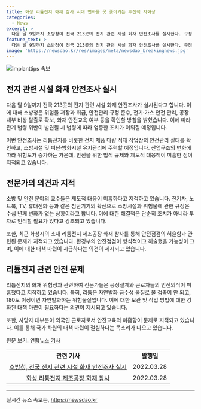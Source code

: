 ```yaml
---
title: 화성 리튬전지 화재 참사 시대 변화를 못 좇아가는 후진적 자화상
categories:
  - News
excerpt: >
  다음 달 9일까지 소방청이 전국 213곳의 전지 관련 시설 화재 안전조사를 실시한다. 규정 준수, 안전교육, 대형 참사를 고려한 화재 위험도를 확인, 법적 규제 미흡 지적. 전문가들은 정부 차원의 대책이 필요하다고 지적. 기술력과 규정 수정 필요성도 강조. 화성시 리튬전지 제조공장 참사를 계기로 안전의식 부재, 위험요소 간과 등 화재 위협 특성 지적. 국가 차원의 대책 필요성 제기. 
feature_text: >
  다음 달 9일까지 소방청이 전국 213곳의 전지 관련 시설 화재 안전조사를 실시한다. 규정 준수, 안전교육, 대형 참사를 고려한 화재 위험도를 확인, 법적 규제 미흡 지적. 전문가들은 정부 차원의 대책이 필요하다고 지적. 기술력과 규정 수정 필요성도 강조. 화성시 리튬전지 제조공장 참사를 계기로 안전의식 부재, 위험요소 간과 등 화재 위협 특성 지적. 국가 차원의 대책 필요성 제기. 
image: 'https://newsdao.kr/res/images/meta/newsdao_breakingnews.jpg'
---
```


<p><img src="https://newsdao.kr/res/images/meta/newsdao_breakingnews.jpg" alt="implanttips 속보" /></p>

<h2 data-ke-size="size26">전지 관련 시설 화재 안전조사 실시</h2>

<p data-ke-size="size16">다음 달 9일까지 전국 213곳의 전지 관련 시설 화재 안전조사가 실시된다고 합니다. 이에 대해 소방청은 위험물 저장과 취급, 안전관리 규정 준수, 전기·가스 안전 관리, 공장 내부 비상 탈출로 확보, 화재 안전교육 여부 등을 확인할 방침을 밝혔습니다. 이에 따라 관계 법령 위반이 발견될 시 법령에 따라 엄중한 조치가 이뤄질 예정입니다.</p>

<p data-ke-size="size16">이번 안전조사는 리튬전지를 비롯한 전지 제품 다량 적재 작업장의 안전관리 실태를 확인하고, 소방시설 및 피난·방화시설 유지관리에 주력할 예정입니다. 산업구조의 변화에 따라 위험도가 증가하는 가운데, 안전을 위한 법적 규제와 제도적 대응책이 미흡한 점이 지적되고 있습니다.</p>

<h2 data-ke-size="size26">전문가의 의견과 지적</h2>

<p data-ke-size="size16">소방 및 안전 분야의 교수들은 제도적 대응이 미흡하다고 지적하고 있습니다. 전기차, 노트북, TV, 휴대전화 등과 같은 첨단기기의 확산으로 소방시설과 위험물에 관한 규정은 수십 년째 변화가 없는 상황이라고 합니다. 이에 대한 해결책은 단순히 조치가 아니라 투자로 인식할 필요가 있다고 강조되고 있습니다.</p>

<p data-ke-size="size16">또한, 최근 화성시의 소재 리튬전지 제조공장 화재 참사를 통해 안전점검의 허술함과 관련된 문제가 지적되고 있습니다. 환경부의 안전점검이 형식적이고 허술했을 가능성이 크며, 이에 대한 대책 마련이 시급하다는 의견이 제시되고 있습니다.</p>

<h2 data-ke-size="size26">리튬전지 관련 안전 문제</h2>

<p data-ke-size="size16">리튬전지의 화재 위험성과 관련하여 전문가들은 공정설계와 근로자들의 안전의식이 미흡했다고 지적하고 있습니다. 특히, 리튬은 자연발화 금수성 물질로 물 접촉이 안 되고, 180도 이상이면 자연발화하는 위험물질입니다. 이에 대한 보관 및 작업 방법에 대한 강화된 대책 마련이 필요하다는 의견이 제시되고 있습니다.</p>

<p data-ke-size="size16">또한, 사망자 대부분이 외국인 근로자로서 안전교육의 미흡함이 문제로 지적되고 있습니다. 이를 통해 국가 차원의 대책 마련이 절실하다는 목소리가 나오고 있습니다.</p>

<p data-ke-size="size16">원문 보기: <a href="https://www.yna.co.kr/view/AKR20220328053951017" target="_blank">연합뉴스 기사</a></p>

<table>
  <tr>
    <td style="text-align: center; height: 17px;"><b>관련 기사</b></td>
    <td style="text-align: center; height: 17px;"><b>발행일</b></td>
  </tr>
  <tr>
    <td style="text-align: center; height: 17px;"><a href="https://www.yna.co.kr/view/AKR20220328053951017" target="_blank">소방청, 전국 전지 관련 시설 화재 안전조사 실시</a></td>
    <td style="text-align: center; height: 17px;">2022.03.28</td>
  </tr>
  <tr>
    <td style="text-align: center; height: 17px;"><a href="https://www.yna.co.kr/view/AKR20220328053951017" target="_blank">화성 리튬전지 제조공장 화재 참사</a></td>
    <td style="text-align: center; height: 17px;">2022.03.28</td>
  </tr>
</table>

<hr>
실시간 뉴스 속보는, <a href="https://newsdao.kr" rel="dofollow">https://newsdao.kr</a>


